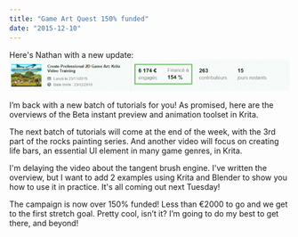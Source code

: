 ```yaml
---
title: "Game Art Quest 150% funded"
date: "2015-12-10"
---
```


Here's Nathan with a new update:[![gameartquest150-funded](images/gameartquest150-funded.png)](https://krita.org/wp-content/uploads/2015/12/gameartquest150-funded.png)

I’m back with a new batch of tutorials for you! As promised, here are the overviews of the Beta instant preview and animation toolset in Krita.

The next batch of tutorials will come at the end of the week, with the 3rd part of the rocks painting series. And another video will focus on creating life bars, an essential UI element in many game genres, in Krita.

I'm delaying the video about the tangent brush engine. I've written the overview, but I want to add 2 examples using Krita and Blender to show you how to use it in practice. It's all coming out next Tuesday!

The campaign is now over 150% funded! Less than €2000 to go and we get to the first stretch goal. Pretty cool, isn’t it? I’m going to do my best to get there, and beyond!
